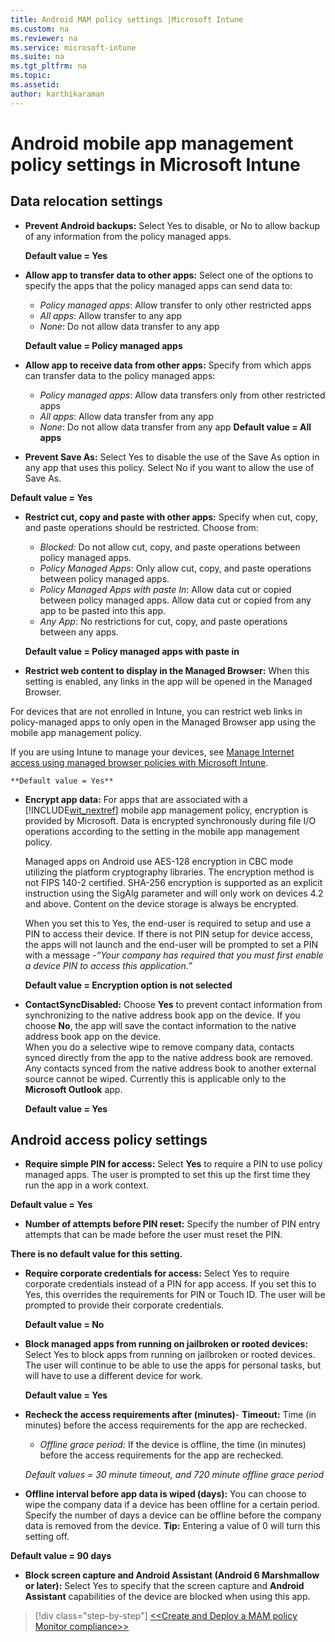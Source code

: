 ```yaml
---
title: Android MAM policy settings |Microsoft Intune
ms.custom: na
ms.reviewer: na
ms.service: microsoft-intune
ms.suite: na
ms.tgt_pltfrm: na
ms.topic:
ms.assetid:
author: karthikaraman
---
```

# Android mobile app management policy settings in Microsoft Intune

##  Data relocation settings
- **Prevent Android backups:** Select Yes to disable, or No to allow backup of any information from the policy managed apps.

  **Default value = Yes**
- **Allow app to transfer data to other apps:** Select one of the options to specify the apps that the policy managed apps can send data to:
  -   *Policy managed apps*: Allow transfer to only other restricted apps
  -   *All apps*: Allow transfer to any app
  -   *None*: Do not allow data transfer to any app

  **Default value = Policy managed apps**
- **Allow app to receive data from other apps:** Specify  from which apps  can transfer data to the policy managed apps:
  -   *Policy managed apps*: Allow data transfers only from other restricted apps
  -   *All apps*: Allow data transfer from any app
  -   *None*: Do not allow data transfer from any app
    **Default value = All apps**
-   **Prevent Save As:** Select Yes to disable the use of the Save As option in any app that uses this policy. Select No if you want to allow the use of Save As.

  **Default value = Yes**
- **Restrict cut, copy and paste with other apps:** Specify when  cut, copy, and paste operations should be restricted. Choose from:
  -   *Blocked:* Do not allow cut, copy, and paste operations between policy managed apps.
  -   *Policy Managed Apps*: Only allow cut, copy, and paste operations between policy managed apps.
  -   *Policy Managed Apps with paste In*: Allow data cut or copied between policy managed apps. Allow data cut or copied from any app to be pasted into this app.
  -   *Any App*: No restrictions for  cut, copy, and paste operations between any apps.

    **Default value = Policy managed apps with paste in**
-   **Restrict web content to display in the Managed Browser:** When this setting is enabled, any links in the app will be opened in the Managed Browser.

  For devices that are not enrolled in Intune, you can restrict web links in policy-managed apps to only open in the Managed Browser app using the mobile app management policy.

  If you are using Intune to manage your devices, see [Manage Internet access using managed browser policies with Microsoft Intune](manage-internet-access-using-managed-browser-policies.md).

    **Default value = Yes**
- **Encrypt app data:** For apps that are associated with a [!INCLUDE[wit_nextref](../includes/wit_nextref_md.md)] mobile app management policy, encryption is provided by Microsoft. Data is encrypted synchronously during file I/O operations according to the setting in the mobile app management policy.

  Managed apps on Android use AES-128 encryption in CBC mode utilizing the platform cryptography libraries. The encryption method is not FIPS 140-2 certified. SHA-256 encryption is supported as an explicit instruction using the SigAlg parameter and will only work on devices 4.2 and above. Content on the device storage is always be encrypted.

  When you set this to Yes, the end-user is required to setup and use a PIN to access their device.  If there is not PIN setup for device access, the apps will not launch and the end-user will be prompted to set a PIN with a message -*“Your company has required that you must first enable a device PIN to access this application.”*

  **Default value = Encryption option is not selected**

- **ContactSyncDisabled:** Choose **Yes** to prevent contact information from synchronizing to the native address book app on the device. If you choose **No**, the app will save the  contact information to the native address book app on the device.<br/>When you do a selective wipe to remove company data, contacts synced directly from the app to the native address book are removed. Any contacts synced from the native address book to another external source cannot be wiped. Currently this is applicable only to the **Microsoft Outlook** app.

  **Default value = Yes**
##  Android access policy settings

- **Require simple PIN for access:** Select **Yes** to require a PIN to use policy managed apps. The user is prompted to set this up the first time they run the app in a work context.

 **Default value = Yes**
- **Number of attempts before PIN reset:** Specify the number of PIN entry attempts that can be made before the user must reset the PIN.

 **There is no default value for this setting.**
- **Require corporate credentials for access:** Select Yes to require corporate credentials instead of a PIN for app access.  If you set this to Yes, this overrides the requirements for PIN or Touch ID.  The user will be prompted to provide their corporate credentials.

  **Default value = No**
- **Block managed apps from running on jailbroken or rooted devices:** Select Yes to block apps from running on jailbroken or rooted devices. The user will continue to be able to use the apps for personal tasks, but will have to use a different device for work.

  **Default value = Yes**
- **Recheck the access requirements after (minutes)**-   **Timeout:** Time (in minutes) before the access requirements for the app are rechecked.
  -   *Offline grace period:* If the device is offline, the time (in minutes) before the access requirements for the app are rechecked.

    *Default values = 30 minute timeout, and 720 minute offline grace period*
-   **Offline interval before app data is wiped (days):** You can choose to wipe the company data if a device has been offline for a certain period.  Specify the number of days a device can be offline before the company data is removed from the device. **Tip:** Entering a value of  0 will turn this setting off.

  **Default value = 90 days**
- **Block screen capture and Android Assistant (Android 6 Marshmallow or later):** Select Yes to specify that the screen capture and **Android Assistant** capabilities of the device are blocked when using this app.

>[!div class="step-by-step"]
[<<Create and Deploy a MAM policy](create-and-deploy-mobile-app-management-policies-with-microsoft-intune.md)  
[Monitor compliance>>](monitor-mobile-app-management-policies-with-microsoft-intune.md)
